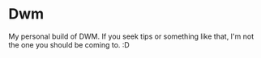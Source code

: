 # Dwm

My personal build of DWM. If you seek tips or something like that, I'm not the one you should be coming to. :D
